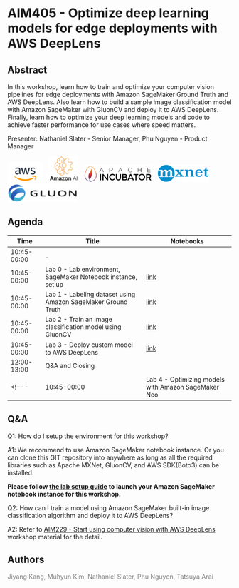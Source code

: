 AIM405 - Optimize deep learning models for edge deployments with AWS DeepLens
======================================================================================

Abstract
--------

In this workshop, learn how to train and optimize your computer vision pipelines for edge deployments with Amazon SageMaker Ground Truth and AWS DeepLens. Also learn how to build a sample image classification model with Amazon SageMaker with GluonCV and deploy it to AWS DeepLens. Finally, learn how to optimize your deep learning models and code to achieve faster performance for use cases where speed matters.

Presenter: Nathaniel Slater - Senior Manager, Phu Nguyen - Product Manager

<a href="https://aws.amazon.com/"><img src="_static/aws_logo.png" alt="AWS Icon" height="45"></a> &nbsp; <a href="https://ml.aws/"><img src="_static/amazon_ai.png" alt="AmazonAI Icon" height="58"></a> &nbsp; <a href="https://mxnet.incubator.apache.org/"><img src="_static/apache_incubator_logo.png" alt="Apache Incubator Icon" height="39"></a> &nbsp; <a href="https://mxnet.incubator.apache.org/"><img src="_static/mxnet_logo_2.png" alt="MXNet Icon" height="39"></a> &nbsp; <a href="https://gluon-cv.mxnet.io/"><img src="_static/gluon_logo_horizontal_small.png" alt="Gluon Icon" height="42"></a> 

Agenda
------

| Time        | Title                                                        | Notebooks |
| ----------- | ------------------------------------------------------------ | --------- |
| 10:45-00:00 | ..                                                           |           |
| 10:45-00:00 | Lab 0 - Lab environment, SageMaker Notebook instance, set up | [link][0] |
| 10:45-00:00 | Lab 1 - Labeling dataset using Amazon SageMaker Ground Truth | [link][1] |
| 10:45-00:00 | Lab 2 - Train an image classification model using GluonCV    | [link][2] |
| 10:45-00:00 | Lab 3 - Deploy custom model to AWS DeepLens                  | [link][3] |
| 12:00-13:00 | Q&A and Closing                                              |           |
<!---| 10:45-00:00 | Lab 4 - Optimizing models with Amazon SageMaker Neo          | [link][4] |--->

Q&A
---
Q1: How do I setup the environment for this workshop?

A1: We recommend to use Amazon SageMaker notebook instance. Or you can clone this GIT repository into anywhere as long as all the required libraries such as Apache MXNet, GluonCV, and AWS SDK(Boto3) can be installed. 

**Please follow [the lab setup guide](./Lab0/setup.md) to launch your Amazon SageMaker notebook instance for this workshop.**

Q2: How can I train a model using Amazon SageMaker built-in image classification algorithm and deploy it to AWS DeepLens?

A2: Refer to [AIM229 - Start using computer vision with AWS DeepLens][5] workshop material for the detail.


Authors
---

<span style="color:grey">Jiyang Kang, Muhyun Kim, Nathaniel Slater, Phu Nguyen, Tatsuya Arai</span>

[0]: ./Lab0/setup.md
[1]: ./Lab1/deeplens-l400-lab1-gt.ipynb
[2]: ./Lab2/lab2-image-classification.ipynb
[3]: ./Lab3/README.md
[4]: ./Lab4/lab4-neo.ipynb
[5]: ../AIM229-Beginner
